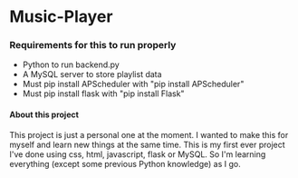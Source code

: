 # Music-Player
  

### Requirements for this to run properly
- Python to run backend.py
- A MySQL server to store playlist data
- Must pip install APScheduler with "pip install APScheduler"
- Must pip install flask with "pip install Flask"
  
  
#### About this project
This project is just a personal one at the moment. I wanted to make this for myself and learn new things at the same time. 
This is my first ever project I've done using css, html, javascript, flask or MySQL. So I'm learning everything (except some previous Python knowledge) as I go.